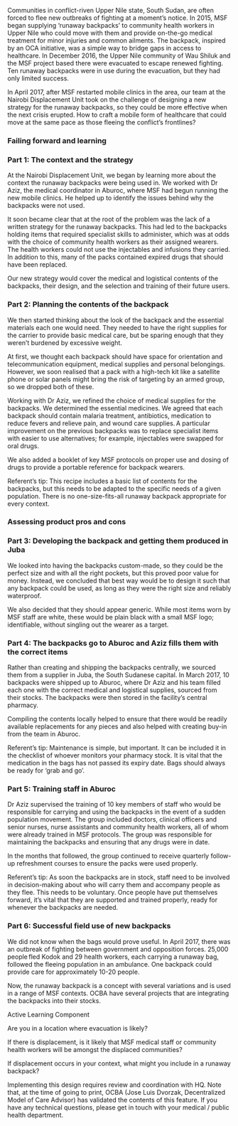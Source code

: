 Communities in conflict-riven Upper Nile state, South Sudan, are often forced to flee new outbreaks of fighting at a moment’s notice. In 2015, MSF began supplying ‘runaway backpacks’ to community health workers in Upper Nile who could move with them and provide on-the-go medical treatment for minor injuries and common ailments. The backpack, inspired by an OCA initiative, was a simple way to bridge gaps in access to healthcare. In December 2016, the Upper Nile community of Wau Shiluk and the MSF project based there were evacuated to escape renewed fighting. Ten runaway backpacks were in use during the evacuation, but they had only limited success.  

In April 2017, after MSF restarted mobile clinics in the area, our team at the Nairobi Displacement Unit took on the challenge of designing a new strategy for the runaway backpacks, so they could be more effective when the next crisis erupted. How to craft a mobile form of healthcare that could move at the same pace as those fleeing the conflict’s frontlines?

### Failing forward and learning 

### Part 1: The context and the strategy 

At the Nairobi Displacement Unit, we began by learning more about the context the runaway backpacks were being used in. We worked with Dr Aziz, the medical coordinator in Aburoc, where MSF had begun running  the new mobile clinics. He helped up to identify the issues behind why the backpacks were not used.  

It soon became clear that at the root of the problem was the lack of a written strategy for the runaway backpacks. This had led to the backpacks holding items that required specialist skills to administer, which was at odds with the choice of community health workers as their assigned wearers. The health workers could not use the injectables and infusions they carried. In addition to this, many of the packs contained expired drugs that should have been replaced.  

Our new strategy would cover the medical and logistical contents of the backpacks, their design, and the selection and training of their future users.  

### Part 2: Planning the contents of the backpack 

We then started thinking about the look of the backpack and the essential materials each one would need. They needed to have the right supplies for the carrier to provide basic medical care, but be sparing enough that they weren’t burdened by excessive weight. 

At first, we thought each backpack should have space for orientation and telecommunication equipment, medical supplies and personal belongings. However, we soon realised that a pack with a high-tech kit like a satellite phone or solar panels might bring the risk of targeting by an armed group, so we dropped both of these.  

Working with Dr Aziz, we refined the choice of medical supplies for the backpacks. We determined the essential medicines. We agreed that each backpack should contain malaria treatment, antibiotics, medication to reduce fevers and relieve pain, and wound care supplies. A particular improvement on the previous backpacks was to replace specialist items with easier to use alternatives; for example, injectables were swapped for oral drugs.  

We also added a booklet of key MSF protocols on proper use and dosing of drugs to provide a portable reference for backpack wearers. 

Referent’s tip: This recipe includes a basic list of contents for the backpacks, but this needs to be adapted to the specific needs of a given population. There is no one-size-fits-all runaway backpack appropriate for every context. 

### Assessing product pros and cons 

### Part 3: Developing the backpack and getting them produced in Juba 

We looked into having the backpacks custom-made, so they could be the perfect size and with all the right pockets, but this proved poor value for money. Instead, we concluded that best way would be to design it such that any backpack could be used, as long as they were the right size and reliably waterproof.  

We also decided that they should appear generic. While most items worn by MSF staff are white, these would be plain black with a small MSF logo; identifiable, without singling out the wearer as a target.  

### Part 4: The backpacks go to Aburoc and Aziz fills them with the correct items 

Rather than creating and shipping the backpacks centrally, we sourced them from a supplier in Juba, the South Sudanese capital. In March 2017, 10 backpacks were shipped up to Aburoc, where Dr Aziz and his team filled each one with the correct medical and logistical supplies, sourced from their stocks. The backpacks were then stored in the facility’s central pharmacy. 

Compiling the contents locally helped to ensure that there would be readily available replacements for any pieces and also helped with creating buy-in from the team in Aburoc.  

Referent’s tip: Maintenance is simple, but important. It can be included it in the checklist of whoever monitors your pharmacy stock. It is vital that the medication in the bags has not passed its expiry date. Bags should always be ready for ‘grab and go’. 

### Part 5: Training staff in Aburoc 

Dr Aziz supervised the training of 10 key members of staff who would be responsible for carrying and using the backpacks in the event of a sudden population movement. The group included doctors, clinical officers and senior nurses, nurse assistants and community health workers, all of whom were already trained in MSF protocols. The group was responsible for maintaining the backpacks and ensuring that any drugs were in date.  

In the months that followed, the group continued to receive quarterly follow-up refreshment courses to ensure the packs were used properly.  

Referent’s tip: As soon the backpacks are in stock, staff need to be involved in decision-making about who will carry them and accompany people as they flee. This needs to be voluntary. Once people have put themselves forward, it’s vital that they are supported and trained properly, ready for whenever the backpacks are needed. 

 
### Part 6: Successful field use of new backpacks 

We did not know when the bags would prove useful. In April 2017, there was an outbreak of fighting between government and opposition forces. 25,000 people fled Kodok and 29 health workers, each carrying a runaway bag, followed the fleeing population in an ambulance. One backpack could provide care for approximately 10-20 people.   

Now, the runaway backpack is a concept with several variations and is used in a range of MSF contexts. OCBA have several projects that are integrating the backpacks into their stocks. 

Active Learning Component  

Are you in a location where evacuation is likely?  

If there is displacement, is it likely that MSF medical staff or community health workers will be amongst the displaced communities? 

If displacement occurs in your context, what might you include in a runaway backpack? 

Implementing this design requires review and coordination with HQ. Note that, at the time of going to print, OCBA (Jose Luis Dvorzak, Decentralized Model of Care Advisor) has validated the contents of this feature. If you have any technical questions, please get in touch with your medical / public health department.